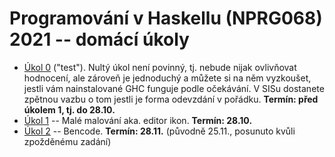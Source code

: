 
# Programování v Haskellu (NPRG068) 2021 -- domácí úkoly

- [Úkol 0](u0/) ("test"). Nultý úkol není povinný, tj. nebude nijak ovlivňovat
  hodnocení, ale zároveň je jednoduchý a můžete si na něm vyzkoušet, jestli vám
  nainstalované GHC funguje podle očekávání. V SISu dostanete zpětnou vazbu o
  tom jestli je forma odevzdání v pořádku. **Termín: před úkolem 1, tj. do 28.10.**
- [Úkol 1](u1/) -- Malé malování aka. editor ikon. **Termín: 28.10.**
- [Úkol 2](u2/) -- Bencode. **Termín: 28.11.** (původně 25.11., posunuto kvůli zpožděnému zadání)
